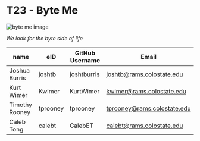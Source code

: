 # T23 - Byte Me
![byte me image](https://github.com/csucs314s19/t23/blob/master/team/images/byte_me.jpg)

*We look for the byte side of life*

| name | eID | GitHub Username | Email |
|------|-----|-----------------|-------|
| Joshua Burris | joshtb | joshtburris | joshtb@rams.colostate.edu |
| Kurt Wimer | Kwimer | KurtWimer | kwimer@rams.colostate.edu |
| Timothy Rooney | tprooney | tprooney | tprooney@rams.colostate.edu |
| Caleb Tong | calebt | CalebET | calebt@rams.colostate.edu |
